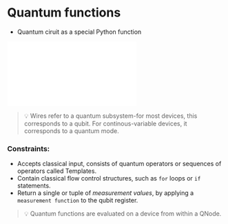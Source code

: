 # Quantum functions

- Quantum ciruit as a special Python function

![Quantum function](./pennylane_example/quantum_circuit.py)

> 💡 Wires refer to a quantum subsystem-for most devices, this corresponds to a qubit. For continous-variable devices, it corresponds to a quantum mode.

### Constraints:

- Accepts classical input, consists of quantum operators or sequences of operators called Templates.
- Contain classical flow control structures, such as `for` loops or `if` statements.
- Return a single or tuple of _measurement values_, by applying a `measurement function` to the qubit register.

> 💡 Quantum functions are evaluated on a device from within a QNode.
